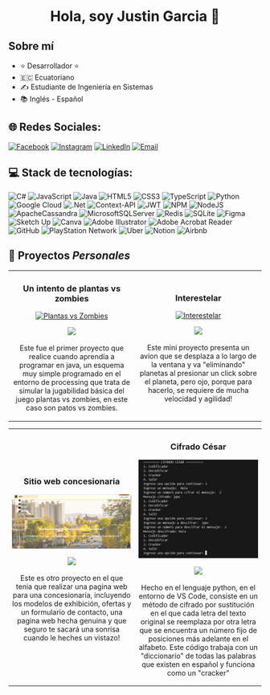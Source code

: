 <div align="center">
<h1 align="center">Hola, soy <a> Justin Garcia </a> 👋</h1>
</div>

## Sobre mí

- ⭐ Desarrollador ⭐
- 🇪🇨 Ecuatoriano
- ✍️ Estudiante de Ingeniería en Sistemas
- 📚 Inglés - Español

## 🌐 Redes Sociales:
[![Facebook](https://img.shields.io/badge/Facebook-%231877F2.svg?logo=Facebook&logoColor=white)](https://www.facebook.com/share/15w3zd2GM7/?mibextid=wwXIfr) 
[![Instagram](https://img.shields.io/badge/Instagram-%23E4405F.svg?logo=Instagram&logoColor=white)](https://instagram.com/justin.agh) 
[![LinkedIn](https://img.shields.io/badge/LinkedIn-%230077B5.svg?logo=linkedin&logoColor=white)](http://www.linkedin.com/in/justin-garcia-hualpa) 
[![Email](https://img.shields.io/badge/Email-D14836?logo=gmail&logoColor=white)](mailto:justin.garcia@uap.edu.ar) 

## 💻 Stack de tecnologías:
![C#](https://img.shields.io/badge/c%23-%23239120.svg?style=for-the-badge&logo=csharp&logoColor=white) ![JavaScript](https://img.shields.io/badge/javascript-%23323330.svg?style=for-the-badge&logo=javascript&logoColor=%23F7DF1E) ![Java](https://img.shields.io/badge/java-%23ED8B00.svg?style=for-the-badge&logo=openjdk&logoColor=white) ![HTML5](https://img.shields.io/badge/html5-%23E34F26.svg?style=for-the-badge&logo=html5&logoColor=white) ![CSS3](https://img.shields.io/badge/css3-%231572B6.svg?style=for-the-badge&logo=css3&logoColor=white) ![TypeScript](https://img.shields.io/badge/typescript-%23007ACC.svg?style=for-the-badge&logo=typescript&logoColor=white) ![Python](https://img.shields.io/badge/python-3670A0?style=for-the-badge&logo=python&logoColor=ffdd54) ![Google Cloud](https://img.shields.io/badge/GoogleCloud-%234285F4.svg?style=for-the-badge&logo=google-cloud&logoColor=white) ![.Net](https://img.shields.io/badge/.NET-5C2D91?style=for-the-badge&logo=.net&logoColor=white) ![Context-API](https://img.shields.io/badge/Context--Api-000000?style=for-the-badge&logo=react) ![JWT](https://img.shields.io/badge/JWT-black?style=for-the-badge&logo=JSON%20web%20tokens) ![NPM](https://img.shields.io/badge/NPM-%23CB3837.svg?style=for-the-badge&logo=npm&logoColor=white) ![NodeJS](https://img.shields.io/badge/node.js-6DA55F?style=for-the-badge&logo=node.js&logoColor=white) ![ApacheCassandra](https://img.shields.io/badge/cassandra-%231287B1.svg?style=for-the-badge&logo=apache-cassandra&logoColor=white) ![MicrosoftSQLServer](https://img.shields.io/badge/Microsoft%20SQL%20Server-CC2927?style=for-the-badge&logo=microsoft%20sql%20server&logoColor=white) ![Redis](https://img.shields.io/badge/redis-%23DD0031.svg?style=for-the-badge&logo=redis&logoColor=white) ![SQLite](https://img.shields.io/badge/sqlite-%2307405e.svg?style=for-the-badge&logo=sqlite&logoColor=white) ![Figma](https://img.shields.io/badge/figma-%23F24E1E.svg?style=for-the-badge&logo=figma&logoColor=white) ![Sketch Up](https://img.shields.io/badge/SketchUp-005F9E?style=for-the-badge&logo=sketchup&logoColor=white) ![Canva](https://img.shields.io/badge/Canva-%2300C4CC.svg?style=for-the-badge&logo=Canva&logoColor=white) ![Adobe Illustrator](https://img.shields.io/badge/adobe%20illustrator-%23FF9A00.svg?style=for-the-badge&logo=adobe%20illustrator&logoColor=white) ![Adobe Acrobat Reader](https://img.shields.io/badge/Adobe%20Acrobat%20Reader-EC1C24.svg?style=for-the-badge&logo=Adobe%20Acrobat%20Reader&logoColor=white) ![GitHub](https://img.shields.io/badge/github-%23121011.svg?style=for-the-badge&logo=github&logoColor=white) ![PlayStation Network](https://img.shields.io/badge/PSN-%230070D1.svg?style=for-the-badge&logo=Playstation&logoColor=white) ![Uber](https://img.shields.io/badge/Uber-%23000000.svg?style=for-the-badge&logo=Uber&logoColor=white) ![Notion](https://img.shields.io/badge/Notion-%23000000.svg?style=for-the-badge&logo=notion&logoColor=white) ![Airbnb](https://img.shields.io/badge/Airbnb-%23ff5a5f.svg?style=for-the-badge&logo=Airbnb&logoColor=white)


## 🎨 Proyectos *Personales*

<table>
<tr>
<td width="50%">
<h3 align="center">Un intento de plantas vs zombies</h3>
<div align="center">
<a href="https://github.com/justingarciaH/PlantasVsZombies" target="_blank">
<img src="https://raw.githubusercontent.com/justingarciaH/repositorio-especial/main/imagenes/plantas_vs_zombies.jpg" width="400" alt="Plantas vs Zombies"></a>
<p>
<a href="https://github.com/justingarciaH/PlantasVsZombies" target="_blank">
<img src="https://img.shields.io/badge/CÓDIGO-ff9?style=for-the-badge&logo=github&logoColor=black"></a>
</p>
<p>Este fue el primer proyecto que realice cuando aprendía a programar en java, un esquema muy simple programado en el entorno de processing que trata de simular la jugabilidad básica del juego plantas vs zombies, en este caso son patos vs zombies.</p>
</div>
</td>

<td width="50%">
<h3 align="center">Interestelar</h3>
<div align="center">
<a href="https://github.com/justingarciaH/Interestelar" target="_blank">
<img src="https://raw.githubusercontent.com/justingarciaH/repositorio-especial/main/imagenes/interestelar.jpg" width="400" alt="Interestelar"></a>
<p>
<a href="https://github.com/justingarciaH/Interestelar" target="_blank">
<img src="https://img.shields.io/badge/CÓDIGO-80ffaa?style=for-the-badge&logo=github&logoColor=black"></a>
</p>
<p> Este mini proyecto presenta un avion que se desplaza a lo largo de la ventana y va "eliminando" planetas al presionar un click sobre el planeta, pero ojo, porque para hacerlo, se requiere de mucha velocidad y agilidad!</p>
</div>
</td>
</tr>
</table>

<table>
<tr>
<td width="50%">
<h3 align="center">Sitio web concesionaria</h3>
<div align="center">
<a href="https://github.com/justingarciaH/SitioWebConcesionaria" target="_blank">
<img src="https://github.com/justingarciaH/SitioWebConcesionaria/blob/f6d4b0facde699eb93501ca94554c345c9291d46/concesionaria_ejemplo.jpg" width="400" alt="Sitio web concesionaria"></a>
<p>
<a href="https://github.com/justingarciaH/SitioWebConcesionaria" target="_blank">
<img src="https://img.shields.io/badge/CÓDIGO-ff9?style=for-the-badge&logo=github&logoColor=black"></a>
</p>
<p> Este es otro proyecto en el que tenia que realizar una pagina web para una concesionaria, incluyendo los modelos de exhibición, ofertas y un formulario de contacto, una pagina web hecha genuina y que seguro te sacará una sonrisa cuando le heches un vistazo!</p>
</div>
</td>

<td width="50%">
<h3 align="center">Cifrado César</h3>
<div align="center">
<a href="https://github.com/justingarciaH/CifradoCesar" target="_blank">
<img src="https://github.com/justingarciaH/CifradoCesar/blob/0b9e3b75b6492d01b8ca316c601b22820d91f390/cifrado%20cesar%20ejemplo.jpg" width="400" alt="Cifrado César"></a>
<p>
<a href="https://github.com/justingarciaH/CifradoCesar" target="_blank">
<img src="https://img.shields.io/badge/CÓDIGO-cfaae0?style=for-the-badge&logo=github&logoColor=black"></a>
</p>
<p> Hecho en el lenguaje python, en el entorno de VS Code,  consiste en un método de cifrado por sustitución en el que cada letra del texto original se reemplaza por otra letra que se encuentra un número fijo de posiciones más adelante en el alfabeto. Este código trabaja con un "diccionario" de todas las palabras que existen en español y funciona como un "cracker"</p>
</div>
</td>
</tr>
</table>

